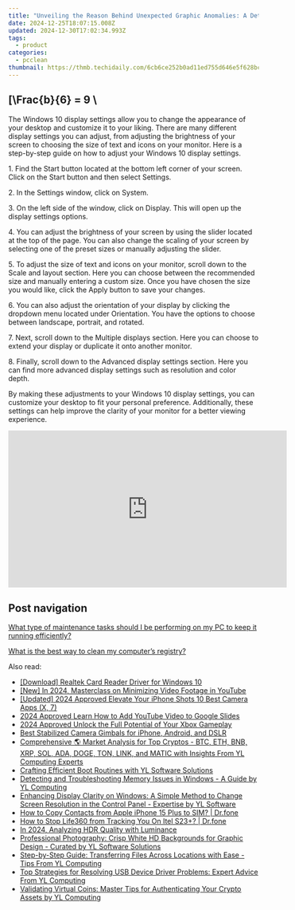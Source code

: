 ```yaml
---
title: "Unveiling the Reason Behind Unexpected Graphic Anomalies: A Detailed Look by YL Computing"
date: 2024-12-25T18:07:15.008Z
updated: 2024-12-30T17:02:34.993Z
tags:
  - product
categories:
  - pcclean
thumbnail: https://thmb.techidaily.com/6cb6ce252b0ad11ed755d646e5f628bce768541280a5d0954fc83219a7cf15b8.jpg
---
```


## \[\Frac{b}{6} = 9 \

The Windows 10 display settings allow you to change the appearance of your desktop and customize it to your liking. There are many different display settings you can adjust, from adjusting the brightness of your screen to choosing the size of text and icons on your monitor. Here is a step-by-step guide on how to adjust your Windows 10 display settings. 

1\. Find the Start button located at the bottom left corner of your screen. Click on the Start button and then select Settings.

2\. In the Settings window, click on System.

3\. On the left side of the window, click on Display. This will open up the display settings options. 

4\. You can adjust the brightness of your screen by using the slider located at the top of the page. You can also change the scaling of your screen by selecting one of the preset sizes or manually adjusting the slider.

5\. To adjust the size of text and icons on your monitor, scroll down to the Scale and layout section. Here you can choose between the recommended size and manually entering a custom size. Once you have chosen the size you would like, click the Apply button to save your changes.

6\. You can also adjust the orientation of your display by clicking the dropdown menu located under Orientation. You have the options to choose between landscape, portrait, and rotated.

7\. Next, scroll down to the Multiple displays section. Here you can choose to extend your display or duplicate it onto another monitor.

8\. Finally, scroll down to the Advanced display settings section. Here you can find more advanced display settings such as resolution and color depth. 

By making these adjustments to your Windows 10 display settings, you can customize your desktop to fit your personal preference. Additionally, these settings can help improve the clarity of your monitor for a better viewing experience.

<!-- affiliate ads begin -->
<iframe width="560" height="315" src="https://www.youtube.com/embed/GBWcw6rXIdg?si=Tlue44bW-bPA4tH9" title="YouTube video player" frameborder="0" allow="accelerometer; autoplay; clipboard-write; encrypted-media; gyroscope; picture-in-picture; web-share" referrerpolicy="strict-origin-when-cross-origin" allowfullscreen></iframe>
<!-- affiliate ads end -->

## Post navigation

[What type of maintenance tasks should I be performing on my PC to keep it running efficiently?](https://tools.techidaily.com/pcclean/products/)

[What is the best way to clean my computer’s registry?](https://tools.techidaily.com/pcclean/products/)

<ins class="adsbygoogle"
     style="display:block"
     data-ad-format="autorelaxed"
     data-ad-client="ca-pub-7571918770474297"
     data-ad-slot="1223367746"></ins>

<ins class="adsbygoogle"
     style="display:block"
     data-ad-client="ca-pub-7571918770474297"
     data-ad-slot="8358498916"
     data-ad-format="auto"
     data-full-width-responsive="true"></ins>

<span class="atpl-alsoreadstyle">Also read:</span>
<div><ul>
<li><a href="https://hardware-help.techidaily.com/download-realtek-card-reader-driver-for-windows-10/"><u>[Download] Realtek Card Reader Driver for Windows 10</u></a></li>
<li><a href="https://youtube-docs.techidaily.com/n-2024-masterclass-on-minimizing-video-footage-in-youtube/"><u>[New] In 2024, Masterclass on Minimizing Video Footage in YouTube</u></a></li>
<li><a href="https://article-tips.techidaily.com/updated-2024-approved-elevate-your-iphone-shots-10-best-camera-apps-x-7/"><u>[Updated] 2024 Approved Elevate Your iPhone Shots 10 Best Camera Apps (X, 7)</u></a></li>
<li><a href="https://youtube-lab.techidaily.com/approved-learn-how-to-add-youtube-video-to-google-slides/"><u>2024 Approved Learn How to Add YouTube Video to Google Slides</u></a></li>
<li><a href="https://screen-mirroring-recording.techidaily.com/2024-approved-unlock-the-full-potential-of-your-xbox-gameplay/"><u>2024 Approved Unlock the Full Potential of Your Xbox Gameplay</u></a></li>
<li><a href="https://extra-lessons.techidaily.com/best-stabilized-camera-gimbals-for-iphone-android-and-dslr/"><u>Best Stabilized Camera Gimbals for iPhone, Android, and DSLR</u></a></li>
<li><a href="https://discover-awesome.techidaily.com/comprehensive-market-analysis-for-top-cryptos-btc-eth-bnb-xrp-sol-ada-doge-ton-link-and-matic-with-insights-from-yl-computing-experts/"><u>Comprehensive 🌎 Market Analysis for Top Cryptos - BTC, ETH, BNB, XRP, SOL, ADA, DOGE, TON, LINK, and MATIC with Insights From YL Computing Experts</u></a></li>
<li><a href="https://discover-awesome.techidaily.com/crafting-efficient-boot-routines-with-yl-software-solutions/"><u>Crafting Efficient Boot Routines with YL Software Solutions</u></a></li>
<li><a href="https://discover-awesome.techidaily.com/detecting-and-troubleshooting-memory-issues-in-windows-a-guide-by-yl-computing/"><u>Detecting and Troubleshooting Memory Issues in Windows - A Guide by YL Computing</u></a></li>
<li><a href="https://discover-awesome.techidaily.com/enhancing-display-clarity-on-windows-a-simple-method-to-change-screen-resolution-in-the-control-panel-expertise-by-yl-software/"><u>Enhancing Display Clarity on Windows: A Simple Method to Change Screen Resolution in the Control Panel - Expertise by YL Software</u></a></li>
<li><a href="https://iphone-transfer.techidaily.com/how-to-copy-contacts-from-apple-iphone-15-plus-to-sim-drfone-by-drfone-transfer-from-ios/"><u>How to Copy Contacts from Apple iPhone 15 Plus to SIM? | Dr.fone</u></a></li>
<li><a href="https://change-location.techidaily.com/how-to-stop-life360-from-tracking-you-on-itel-s23plus-drfone-by-drfone-virtual-android/"><u>How to Stop Life360 from Tracking You On Itel S23+? | Dr.fone</u></a></li>
<li><a href="https://extra-resources.techidaily.com/in-2024-analyzing-hdr-quality-with-luminance/"><u>In 2024, Analyzing HDR Quality with Luminance</u></a></li>
<li><a href="https://discover-awesome.techidaily.com/professional-photography-crisp-white-hd-backgrounds-for-graphic-design-curated-by-yl-software-solutions/"><u>Professional Photography: Crisp White HD Backgrounds for Graphic Design - Curated by YL Software Solutions</u></a></li>
<li><a href="https://discover-awesome.techidaily.com/step-by-step-guide-transferring-files-across-locations-with-ease-tips-from-yl-computing/"><u>Step-by-Step Guide: Transferring Files Across Locations with Ease - Tips From YL Computing</u></a></li>
<li><a href="https://discover-awesome.techidaily.com/top-strategies-for-resolving-usb-device-driver-problems-expert-advice-from-yl-computing/"><u>Top Strategies for Resolving USB Device Driver Problems: Expert Advice From YL Computing</u></a></li>
<li><a href="https://discover-awesome.techidaily.com/validating-virtual-coins-master-tips-for-authenticating-your-crypto-assets-by-yl-computing/"><u>Validating Virtual Coins: Master Tips for Authenticating Your Crypto Assets by YL Computing</u></a></li>
</ul></div>

